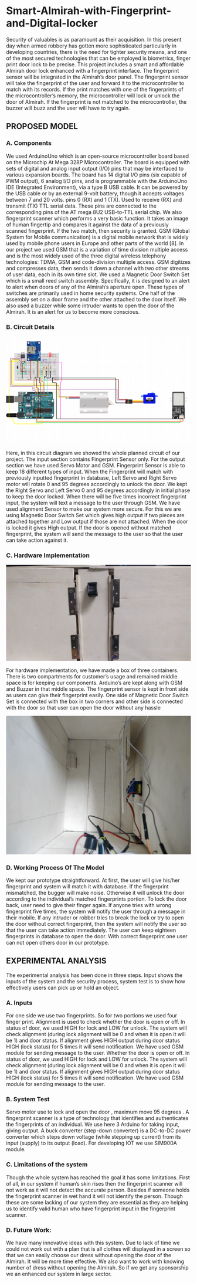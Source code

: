 # Smart-Almirah-with-Fingerprint-and-Digital-locker
Security of valuables is as paramount as their acquisition. In this present day when armed robbery has gotten more sophisticated particularly in developing countries, there is the need for tighter security means, and one of the most secured technologies that can be employed is biometrics, finger print door lock to be precise. This project includes a smart and affordable Almirah door lock enhanced with a fingerprint interface. The fingerprint sensor will be integrated in the Almirah’s door panel. The fingerprint sensor will take the fingerprint of the user and forward it to the microcontroller to match with its records. If the print matches with one of the fingerprints of the microcontroller’s memory, the microcontroller will lock or unlock the door of Almirah. If the fingerprint is not matched to the microcontroller, the buzzer will buzz and the user will have to try again.


## 	PROPOSED MODEL


### A. Components

 We used ArduinoUno which is an open-source microcontroller board based on the Microchip At
Mega 328P Microcontroller. The board is equipped with sets of digital and analog input output (I/O) pins that may be interfaced to various expansion boards. The board has 14 digital I/O pins (six capable of PWM output), 6 analog I/O pins, and is programmable with the ArduinoUno IDE (Integrated Environment), via a type B USB cable. It can be powered by the USB cable or by an external 9-volt battery, though it accepts voltages between 7 and 20 volts. pins 0 (RX) and 1 (TX). Used to receive (RX) and transmit (TX) TTL serial data. These pins are connected to the corresponding pins of the AT mega 8U2 USB-to-TTL serial chip. We also fingerprint scanner which performs a very basic function. It takes an image of human fingertip and compares it against the data of a previously scanned fingerprint. If the two match, then security is granted.
GSM (Global System for Mobile communication) is a digital mobile network that is widely used by mobile phone users in Europe and other parts of the world [8]. In our project we used GSM that is a variation of time division multiple access and is the most widely used of the three digital wireless telephony technologies: TDMA, GSM and code-division multiple access. GSM digitizes and compresses data, then sends it down a channel with two other streams of user data, each in its own time slot. We used a Magnetic Door Switch Set which is a small reed switch assembly. Specifically, it is designed to an alert to alert when doors of any of the Almirah’s aperture open. These types of switches are primarily used in home security systems. One half of the assembly set on a door frame and the other attached to the door itself. We also used a buzzer while some intruder wants to open the door of the Almirah. It is an alert for us to become more conscious.

### B. Circuit Details

![](images/1.png)

Here, in this circuit diagram we showed the whole planned circuit of our project. The input section contains Fingerprint Sensor only. For the output section we have used Servo Motor and GSM. Fingerprint Sensor is able to keep 18 different types of input. When the Fingerprint will match with previously inputted fingerprint in database, Left Servo and Right Servo motor will rotate 0 and 95 degrees accordingly to unlock the door. We kept the Right Servo and Left Servo 0 and 95 degrees accordingly in initial phase to keep the door locked. When there will be five times incorrect fingerprint input, the system will text a message to the user through GSM. We have used alignment Sensor to make our system more secure. For this we are using Magnetic Door Switch Set which gives high output if two pieces are attached together and Low output if those are not attached. When the door is locked it gives High output. If the door is opened without matched fingerprint, the system will send the message to the user so that the user can take action against it.

### C. Hardware Implementation

![](images/2.jpg)

For hardware implementation, we have made a box of three containers. There is two compartments for customer’s usage and remained middle space is for keeping our components. Arduino’s are kept along with GSM and Buzzer in that middle space. The fingerprint sensor is kept in front side as users can give their fingerprint easily. One side of Magnetic Door Switch Set is connected with the box in two corners and other side is connected with the door so that user can open the door without any hassle

![](images/3.jpg)

### D.	Working Process Of The Model

We kept our prototype straightforward. At first, the user will give his/her fingerprint and system will match it with database. If the fingerprint mismatched, the bugger will make noise. Otherwise it will unlock the door according to the individual’s matched fingerprints portion. To lock the door back, user need to give their finger again. If anyone tries with wrong fingerprint five times, the system will notify the user through a message in their mobile. If any intruder or robber tries to break the lock or try to open the door without correct fingerprint, then the system will notify the user so that the user can take action immediately. The user can keep eighteen fingerprints in database to open the door. With correct fingerprint one user can not open others door in our prototype.

## EXPERIMENTAL ANALYSIS

The experimental analysis has been done in three steps.   Input shows the inputs of the system and the security process, system test is to show how effectively users can pick up or hold an object.

### A.	Inputs

For one side we use two fingerprints. So for two portions we used four finger print. Alignment is used to check whether the door is open or off.   In status of door, we used HIGH for lock and LOW for unlock. The system will check alignment (during lock alignment will be 0 and when it is open it will be 1) and door status. If alignment gives HIGH output during door status HIGH (lock status) for 5 times it will send notification. We have used GSM module for sending message to the user. Whether the door is open or off.   In status of door, we used HIGH for lock and LOW for unlock. The system will check alignment (during lock alignment will be 0 and when it is open it will be 1) and door status. If alignment gives HIGH output during door status HIGH (lock status) for 5 times it will send notification. We have used GSM module for sending message to the user.


### B.	System Test 

Servo motor use to lock and open the door , maximum move 95 degrees  . A fingerprint scanner is a type of technology that identifies and authenticates the fingerprints of an individual. We use here 3 Arduino for taking input, giving output.  A buck converter (step-down converter) is a DC-to-DC power converter which steps down voltage (while stepping up current) from its input (supply) to its output (load). For developing IOT we use SIM900A module.

### C.	Limitations of the system

Though the whole system has reached the goal it has some limitations. First of all, in our system if human’s skin rises then the fingerprint scanner will not work as it will not detect the accurate person.  Besides if someone holds the fingerprint scanner in wet hand it will not identify the person. Though these are some lacking of our system they are essential as they are helping us to identify valid human who have fingerprint input in the fingerprint scanner.


### D.	Future Work:

We have many innovative ideas with this system. Due to lack of time we could not work out with a plan that is all clothes will displayed in a screen so that we can easily choose our dress without opening the door of the Almirah. It will be more time effective. We also want to work with knowing number of dress without opening the Almirah. So if we get any sponsorship we an enhanced our system in large sector.
